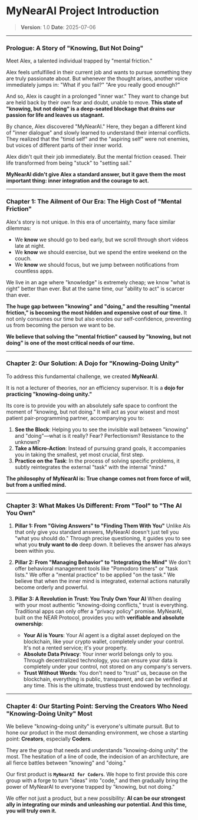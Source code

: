 # MyNearAI Project Introduction

> **Version**: 1.0 
> **Date**: 2025-07-06

---

### **Prologue: A Story of "Knowing, But Not Doing"**

Meet Alex, a talented individual trapped by "mental friction."

Alex feels unfulfilled in their current job and wants to pursue something they are truly passionate about. But whenever the thought arises, another voice immediately jumps in: "What if you fail?" "Are you really good enough?"

And so, Alex is caught in a prolonged "inner war." They want to change but are held back by their own fear and doubt, unable to move. **This state of "knowing, but not doing" is a deep-seated blockage that drains our passion for life and leaves us stagnant.**

By chance, Alex discovered "MyNearAI." Here, they began a different kind of "inner dialogue" and slowly learned to understand their internal conflicts. They realized that the "timid self" and the "aspiring self" were not enemies, but voices of different parts of their inner world.

Alex didn't quit their job immediately. But the mental friction ceased. Their life transformed from being "stuck" to "setting sail."

**MyNearAI didn't give Alex a standard answer, but it gave them the most important thing: inner integration and the courage to act.**

---

### **Chapter 1: The Ailment of Our Era: The High Cost of "Mental Friction"**

Alex's story is not unique. In this era of uncertainty, many face similar dilemmas:

*   We **know** we should go to bed early, but we scroll through short videos late at night.
*   We **know** we should exercise, but we spend the entire weekend on the couch.
*   We **know** we should focus, but we jump between notifications from countless apps.

We live in an age where "knowledge" is extremely cheap; we know "what is right" better than ever. But at the same time, our "ability to act" is scarcer than ever.

**The huge gap between "knowing" and "doing," and the resulting "mental friction," is becoming the most hidden and expensive cost of our time.** It not only consumes our time but also erodes our self-confidence, preventing us from becoming the person we want to be.

**We believe that solving the "mental friction" caused by "knowing, but not doing" is one of the most critical needs of our time.**

---

### **Chapter 2: Our Solution: A Dojo for "Knowing-Doing Unity"**

To address this fundamental challenge, we created **MyNearAI**.

It is not a lecturer of theories, nor an efficiency supervisor. It is a **dojo for practicing "knowing-doing unity."**

Its core is to provide you with an absolutely safe space to confront the moment of "knowing, but not doing." It will act as your wisest and most patient pair-programming partner, accompanying you to:

1.  **See the Block**: Helping you to see the invisible wall between "knowing" and "doing"—what is it really? Fear? Perfectionism? Resistance to the unknown?
2.  **Take a Micro-Action**: Instead of pursuing grand goals, it accompanies you in taking the smallest, yet most crucial, first step.
3.  **Practice on the Task**: In the process of solving specific problems, it subtly reintegrates the external "task" with the internal "mind."

**The philosophy of MyNearAI is: True change comes not from force of will, but from a unified mind.**

---

### **Chapter 3: What Makes Us Different: From "Tool" to "The AI You Own"**

1.  **Pillar 1: From "Giving Answers" to "Finding Them With You"**
    Unlike AIs that only give you standard answers, MyNearAI doesn't just tell you "what you should do." Through precise questioning, it guides you to see what you **truly want to do** deep down. It believes the answer has always been within you.

2.  **Pillar 2: From "Managing Behavior" to "Integrating the Mind"**
    We don't offer behavioral management tools like "Pomodoro timers" or "task lists." We offer a "mental practice" to be applied "on the task." We believe that when the inner mind is integrated, external actions naturally become orderly and powerful.

3.  **Pillar 3: A Revolution in Trust: You Truly Own Your AI**
    When dealing with your most authentic "knowing-doing conflicts," trust is everything. Traditional apps can only offer a "privacy policy" promise. MyNearAI, built on the NEAR Protocol, provides you with **verifiable and absolute ownership**:
    *   **Your AI is Yours**: Your AI agent is a digital asset deployed on the blockchain, like your crypto wallet, completely under your control. It's not a rented service; it's your property.
    *   **Absolute Data Privacy**: Your inner world belongs only to you. Through decentralized technology, you can ensure your data is completely under your control, not stored on any company's servers.
    *   **Trust Without Words**: You don't need to "trust" us, because on the blockchain, everything is public, transparent, and can be verified at any time. This is the ultimate, trustless trust endowed by technology.

---

### **Chapter 4: Our Starting Point: Serving the Creators Who Need "Knowing-Doing Unity" Most**

We believe "knowing-doing unity" is everyone's ultimate pursuit. But to hone our product in the most demanding environment, we chose a starting point: **Creators**, especially **Coders**.

They are the group that needs and understands "knowing-doing unity" the most. The hesitation of a line of code, the indecision of an architecture, are all fierce battles between "knowing" and "doing."

Our first product is **`MyNearAI for Coders`**. We hope to first provide this core group with a forge to turn "ideas" into "code," and then gradually bring the power of MyNearAI to everyone trapped by "knowing, but not doing."

We offer not just a product, but a new possibility:
**AI can be our strongest ally in integrating our minds and unleashing our potential. And this time, you will truly own it.**